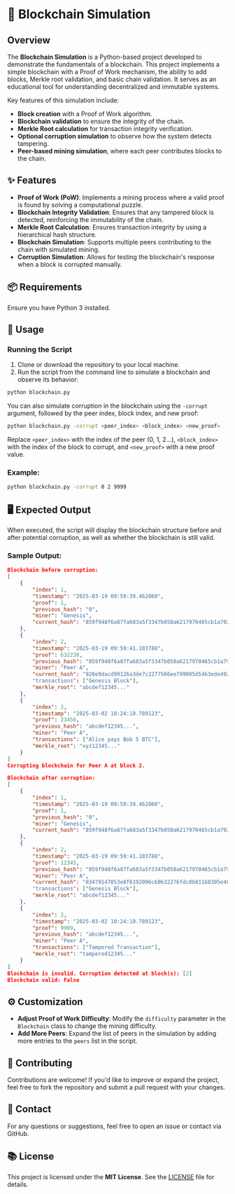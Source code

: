 # 🔗 Blockchain Simulation

## Overview
The **Blockchain Simulation** is a Python-based project developed to demonstrate the fundamentals of a blockchain. This project implements a simple blockchain with a Proof of Work mechanism, the ability to add blocks, Merkle root validation, and basic chain validation. It serves as an educational tool for understanding decentralized and immutable systems.

Key features of this simulation include:
- **Block creation** with a Proof of Work algorithm.
- **Blockchain validation** to ensure the integrity of the chain.
- **Merkle Root calculation** for transaction integrity verification.
- **Optional corruption simulation** to observe how the system detects tampering.
- **Peer-based mining simulation**, where each peer contributes blocks to the chain.

## ✨ Features

- **Proof of Work (PoW)**: Implements a mining process where a valid proof is found by solving a computational puzzle.
- **Blockchain Integrity Validation**: Ensures that any tampered block is detected, reinforcing the immutability of the chain.
- **Merkle Root Calculation**: Ensures transaction integrity by using a hierarchical hash structure.
- **Blockchain Simulation**: Supports multiple peers contributing to the chain with simulated mining.
- **Corruption Simulation**: Allows for testing the blockchain's response when a block is corrupted manually.

## 📦 Requirements

Ensure you have Python 3 installed.

## 🚀 Usage

### Running the Script

1. Clone or download the repository to your local machine.
2. Run the script from the command line to simulate a blockchain and observe its behavior:

```bash
python blockchain.py
```

You can also simulate corruption in the blockchain using the `-corrupt` argument, followed by the peer index, block index, and new proof:

```bash
python blockchain.py -corrupt <peer_index> <block_index> <new_proof>
```

Replace `<peer_index>` with the index of the peer (0, 1, 2...), `<block_index>` with the index of the block to corrupt, and `<new_proof>` with a new proof value.

### Example:

```bash
python blockchain.py -corrupt 0 2 9999
```

## 🖥️ Expected Output

When executed, the script will display the blockchain structure before and after potential corruption, as well as whether the blockchain is still valid.

### Sample Output:

```json
Blockchain before corruption:
[
    {
        "index": 1,
        "timestamp": "2025-03-19 09:59:39.462860",
        "proof": 1,
        "previous_hash": "0",
        "miner": "Genesis",
        "current_hash": "859f948f6a87fa683a5f3347b058a6217970465cb1a7926cdb5e1afd156ce1ff"
    },
    {
        "index": 2,
        "timestamp": "2025-03-19 09:59:41.103788",
        "proof": 632238,
        "previous_hash": "859f948f6a87fa683a5f3347b058a6217970465cb1a7926cdb5e1afd156ce1ff",
        "miner": "Peer A",
        "current_hash": "920e9dacd99126a3de7c2277566ee799005d54b3ede4921c7f94776a014f2fe9"
        "transactions": ["Genesis Block"],
        "merkle_root": "abcdef12345..."
    },
    {
        "index": 2,
        "timestamp": "2025-03-02 10:24:10.789123",
        "proof": 23456,
        "previous_hash": "abcdef12345...",
        "miner": "Peer A",
        "transactions": ["Alice pays Bob 5 BTC"],
        "merkle_root": "xyz12345..."
    }
]
Corrupting blockchain for Peer A at block 2.

Blockchain after corruption:
[
    {
        "index": 1,
        "timestamp": "2025-03-19 09:59:39.462860",
        "proof": 1,
        "previous_hash": "0",
        "miner": "Genesis",
        "current_hash": "859f948f6a87fa683a5f3347b058a6217970465cb1a7926cdb5e1afd156ce1ff"
    },
    {
        "index": 2,
        "timestamp": "2025-03-19 09:59:41.103788",
        "proof": 12345,
        "previous_hash": "859f948f6a87fa683a5f3347b058a6217970465cb1a7926cdb5e1afd156ce1ff",
        "miner": "Peer A",
        "current_hash": "03479147053e8f6192096c60632276fdc0b81168305e408891d0629dc40a36b5"
        "transactions": ["Genesis Block"],
        "merkle_root": "abcdef12345..."
    },
    {
        "index": 2,
        "timestamp": "2025-03-02 10:24:10.789123",
        "proof": 9999,
        "previous_hash": "abcdef12345...",
        "miner": "Peer A",
        "transactions": ["Tampered Transaction"],
        "merkle_root": "tampered12345..."
    }
]
Blockchain is invalid. Corruption detected at block(s): [2]
Blockchain valid: False
```

## ⚙️ Customization

- **Adjust Proof of Work Difficulty**: Modify the `difficulty` parameter in the `Blockchain` class to change the mining difficulty.
- **Add More Peers**: Expand the list of peers in the simulation by adding more entries to the `peers` list in the script.

## 🤝 Contributing

Contributions are welcome! If you'd like to improve or expand the project, feel free to fork the repository and submit a pull request with your changes.

## 💎 Contact

For any questions or suggestions, feel free to open an issue or contact via GitHub.

## 📚 License

This project is licensed under the **MIT License**. See the [LICENSE](LICENSE) file for details.

